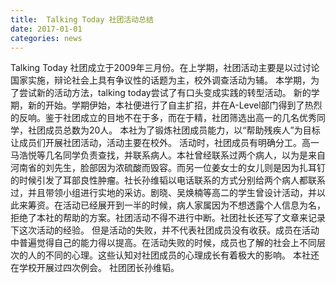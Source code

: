 ```yaml
---
title:  Talking Today 社团活动总结
date: 2017-01-01
categories: news
---
```


Talking Today 社团成立于2009年三月份。在上学期，社团活动主要是以过讨论国家实施，辩论社会上具有争议性的话题为主，校外调查活动为辅。
本学期，为了尝试新的活动方法，talking today尝试了有口头变成实践的转型活动。
新的学期，新的开始。学期伊始，本社便进行了自主扩招，并在A-Level部门得到了热烈的反响。鉴于社团成立的目地不在于多，而在于精，社团筛选出高一的几名优秀同学，社团成员总数为20人。
本社为了锻炼社团成员能力，以“帮助残疾人”为目标让成员们开展社团活动，活动主要在校外。
活动时，社团成员有明确分工。高一马浩悦等几名同学负责查找，并联系病人。本社曾经联系过两个病人，以为是来自河南省的刘先生，脸部因为浓硫酸而毁容。而另一位姜女士的女儿则是因为扎耳钉的时候引发了耳部良性肿瘤。社长孙维韬以电话联系的方式分别给两个病人都联系过，并且带领小组进行实地的采访。剧晓、吴焕楠等高二的学生曾设计活动，并以此来筹资。在活动已经展开到一半的时候，病人家属因为不想透露个人信息为名，拒绝了本社的帮助的方案。社团活动不得不进行中断。社团社长还写了文章来记录下这次活动的经验。
但是活动的失败，并不代表社团成员没有收获。成员在活动中普遍觉得自己的能力得以提高。在活动失败的时候，成员也了解的社会上不同层次的人的不同的心理。这些认知对社团成员的心理成长有着极大的影响。
本社还在学校开展过四次例会。
社团团长孙维韬。
